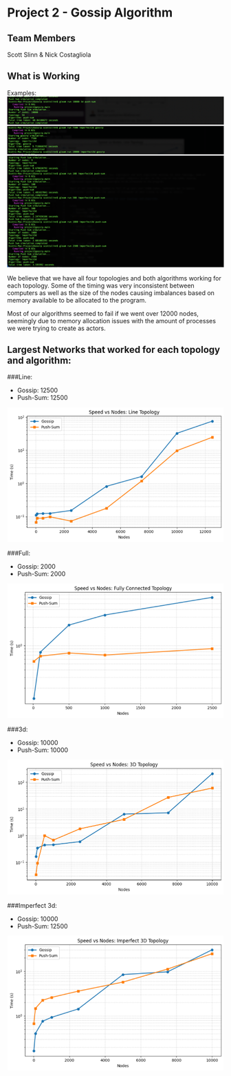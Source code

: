 # Project 2 - Gossip Algorithm
## Team Members
Scott Slinn & Nick Costagliola

## What is Working
Examples: 
![alt text](image-4.png)
![alt text](image-5.png) 
![alt text](image-6.png)

We believe that we have all four topologies and both algorithms working for each topology. Some of the timing was very inconsistent between computers as well as the size of the nodes causing imbalances based on memory available to be allocated to the program.

Most of our algorithms seemed to fail if we went over 12000 nodes, seemingly due to memory allocation issues with the amount of processes we were trying to create as actors. 

## Largest Networks that worked for each topology and algorithm:

###Line:
  * Gossip: 12500
  * Push-Sum: 12500


![alt text](image.png)

###Full:
  * Gossip: 2000
  * Push-Sum: 2000


![alt text](image-1.png)

###3d:
  * Gossip: 10000
  * Push-Sum: 10000


![alt text](image-2.png)

###Imperfect 3d:
  * Gossip: 10000
  * Push-Sum: 12500

![alt text](image-3.png)


